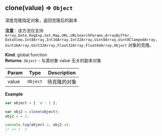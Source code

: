 <a name="clone"></a>

## clone(value) ⇒ <code>Object</code>
深度克隆指定对象，返回克隆后的副本**注意**：该方法仅支持 <code>Array,Date,RegExp,Set,Map,URL,URLSearchParams,ArrayBuffer,DataView,Int8Array,Int16Array,Int32Array,Uint8Array,Uint8ClampedArray,Uint16Array,Uint32Array,Float32Array,Float64Array,Object</code> 对象的克隆。

**Kind**: global function  
**Returns**: <code>Object</code> - 与源对象 value 无关的副本对象  

| Param | Type | Description |
| --- | --- | --- |
| value | <code>Object</code> | 待克隆的对象 |

**Example**  
```js
var object = { 'a': 1 };var obj2 = clone(object);obj2.a = 2;console.log(object.a, obj2.a);// => 1  2
```
